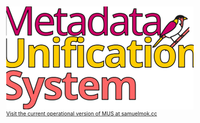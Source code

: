 
![MUS logo](PureOpenAlex/static/MUSfulllogo.svg)
[Visit the current operational version of MUS at samuelmok.cc](https://openalex.samuelmok.cc)
